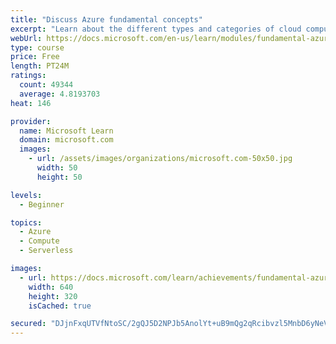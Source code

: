 ```yaml
---
title: "Discuss Azure fundamental concepts"
excerpt: "Learn about the different types and categories of cloud computing."
webUrl: https://docs.microsoft.com/en-us/learn/modules/fundamental-azure-concepts/
type: course
price: Free
length: PT24M
ratings:
  count: 49344
  average: 4.8193703
heat: 146

provider:
  name: Microsoft Learn
  domain: microsoft.com
  images:
    - url: /assets/images/organizations/microsoft.com-50x50.jpg
      width: 50
      height: 50

levels:
  - Beginner

topics:
  - Azure
  - Compute
  - Serverless

images:
  - url: https://docs.microsoft.com/learn/achievements/fundamental-azure-concepts-social.png
    width: 640
    height: 320
    isCached: true

secured: "DJjnFxqUTVfNtoSC/2gQJ5D2NPJb5AnolYt+uB9mQg2qRcibvzl5MnbD6yNeVy5GIJYgSm5nL6DNPysv8UKpPy99j4Oq/3+xGdkKt2E/1qV6sATq7uILB6SMlF1wyvLIAmX0oggrpRyaXjy/pQfPqfga6qjPLkab7Gu1jdj7w6b9YFzHu2M6BgLicJGCd25Fqgs8IgEeeQkolNnrh3hI9+YTxMM+qE8BivtYoPcpgEacFa5RPvFRDmqKXn9s/aSAoBGIe/aBeyPciEw5+iUD4nAgD05nrrDZh+871NCdNE/HeShAcu9mhdOf5x8RIPMEHZ6EY8Vv/UM6npWQa3BZv4bGbgzu0dYvVWfYckwwHlvMfwdo/jIJCQ8XexOTsVuBWDUSVHjrxeNlF0Nf0F8k1UadpYwBNIRUGzQZY7lGyPUV5Dy0RUwGgZJnmEWof/WJ;6JG5/m5OkAqRIwzvjJqh4A=="
---
```


